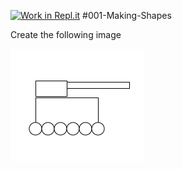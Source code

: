 [![Work in Repl.it](https://classroom.github.com/assets/work-in-replit-14baed9a392b3a25080506f3b7b6d57f295ec2978f6f33ec97e36a161684cbe9.svg)](https://classroom.github.com/online_ide?assignment_repo_id=3097568&assignment_repo_type=AssignmentRepo)
#001-Making-Shapes

Create the following image

<img src="armytank.png">